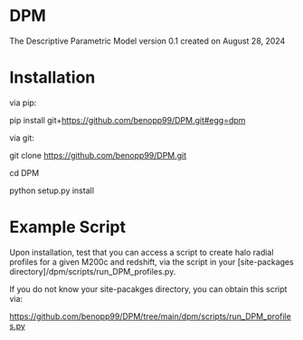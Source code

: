 # DPM

The Descriptive Parametric Model version 0.1 created on August 28, 2024

# Installation



via pip:

pip install git+https://github.com/benopp99/DPM.git#egg=dpm



via git: 

git clone https://github.com/benopp99/DPM.git

cd DPM

python setup.py install

# Example Script



Upon installation, test that you can access a script to create halo radial profiles for a given M200c and redshift, via the script in your [site-packages directory]/dpm/scripts/run_DPM_profiles.py.  

If you do not know your site-pacakges directory, you can obtain this script via:

https://github.com/benopp99/DPM/tree/main/dpm/scripts/run_DPM_profiles.py



